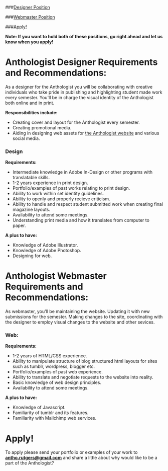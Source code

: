 ###[Designer Position](#design)

###[Webmaster Position](#web)

###[Apply!](#apply)

**Note: If you want to hold both of these positions, go right ahead and let us know when you apply!**

# <a name="design"></a> Anthologist Designer Requirements and Recommendations:

As a designer for the Anthologist you will be collaborating with creative individuals who take pride in publishing and highlighting student made work every semester. You'll be in charge the visual identity of the Anthologist both online and in print.

**Responsibilities include:**
- Creating cover and layout for the Anthologist every semester.
- Creating promotional media.
- Aiding in designing web assets for [the Anthologist website](http://theAntho.com) and various social media.


### Design
**Requirements:**
- Intermediate knowledge in Adobe In-Design or other programs with translatable skills.
- 1-2 years experience in print design.
- Portfolio/examples of past works relating to print design.
- Ability to work within set identity guidelines.
- Ability to openly and properly recieve criticism.
- Ability to handle and respect student submitted work when creating final magazine layouts.
- Availability to attend some meetings.
- Understanding print media and how it translates from computer to paper.

**A plus to have:**
- Knowledge of Adobe Illustrator.
- Knowledge of Adobe Photoshop.
- Designing for web.


# <a name="web"></a> Anthologist Webmaster Requirements and Recommendations:

As webmaster, you'll be maintaining the website. Updating it with new submissions for the semester. Making changes to the site, coordinating with the designer to employ visual changes to the website and other sevices.

### Web:

**Requirements:**
- 1-2 years of HTML/CSS experience.
- Ability to manipulate structure of blog structured html layouts for sites such as tumblr, wordpress, blogger etc.
- Portfolio/examples of past web experience.
- Ability to translate and negotiate requests to the website into reality.
- Basic knowledge of web design principles.
- Availability to attend some meetings.

**A plus to have:**
- Knowledge of Javascript.
- Familiarity of tumblr and its features.
- Familiarity with Mailchimp web services.

# <a name="apply"></a> Apply!

To apply please send your portfolio or examples of your work to **[antho.rutgers@gmail.com](mailto:antho.rutgers@gmail.com)** and share a little about why would like to be a part of the Anthologist?

